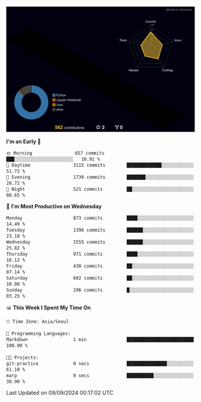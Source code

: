 <!-- ![Header](./github-header-image.png) -->

<!-- <div align="center">
  <img src="https://ziadoua.github.io/m3-Markdown-Badges/badges/FastAPI/fastapi1.svg" />&nbsp
  <img src="https://ziadoua.github.io/m3-Markdown-Badges/badges/Git/git1.svg" />&nbsp
  <img src="https://ziadoua.github.io/m3-Markdown-Badges/badges/Linux/linux2.svg" />&nbsp
  <img src="https://ziadoua.github.io/m3-Markdown-Badges/badges/PostgreSQL/postgresql3.svg" />&nbsp
  <img src="https://ziadoua.github.io/m3-Markdown-Badges/badges/Python/python3.svg" />&nbsp
</div> -->

![](./profile-3d-contrib/profile-night-rainbow.svg)

<!--START_SECTION:waka-->
**I'm an Early 🐤** 

```text
🌞 Morning                657 commits         ███░░░░░░░░░░░░░░░░░░░░░░   10.91 % 
🌆 Daytime                3115 commits        █████████████░░░░░░░░░░░░   51.72 % 
🌃 Evening                1730 commits        ███████░░░░░░░░░░░░░░░░░░   28.72 % 
🌙 Night                  521 commits         ██░░░░░░░░░░░░░░░░░░░░░░░   08.65 % 
```
📅 **I'm Most Productive on Wednesday** 

```text
Monday                   873 commits         ████░░░░░░░░░░░░░░░░░░░░░   14.49 % 
Tuesday                  1396 commits        ██████░░░░░░░░░░░░░░░░░░░   23.18 % 
Wednesday                1555 commits        ██████░░░░░░░░░░░░░░░░░░░   25.82 % 
Thursday                 971 commits         ████░░░░░░░░░░░░░░░░░░░░░   16.12 % 
Friday                   430 commits         ██░░░░░░░░░░░░░░░░░░░░░░░   07.14 % 
Saturday                 602 commits         ██░░░░░░░░░░░░░░░░░░░░░░░   10.00 % 
Sunday                   196 commits         █░░░░░░░░░░░░░░░░░░░░░░░░   03.25 % 
```


📊 **This Week I Spent My Time On** 

```text
🕑︎ Time Zone: Asia/Seoul

💬 Programming Languages: 
Markdown                 1 min               █████████████████████████   100.00 % 

🐱‍💻 Projects: 
git-practice             0 secs              ███████████████░░░░░░░░░░   61.10 % 
marp                     0 secs              ██████████░░░░░░░░░░░░░░░   38.90 % 
```


 Last Updated on 09/09/2024 00:17:02 UTC
<!--END_SECTION:waka-->




